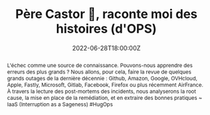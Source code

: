 ---
title: Père Castor 🐻, raconte moi des histoires (d'OPS)

event: SophiaConf 2022
event_url: https://www.telecom-valley.fr/sophiaconf-2022/# https://www.telecom-valley.fr/actions/conferences-ateliers/sophiaconf/

location: Sophia-Antopolis (Université Côte d’Azur)
address:
  street: 930 route des Colles
  city: Biot
  region: Côte d’Azur
  postcode: '06410'
  country: France

summary: À partir des derniers incidents, quelles conclusions pouvons-nous en tirer ?
abstract: "L'échec comme une source de connaissance. Pouvons-nous apprendre des erreurs des plus grands ?
Nous allons, pour cela, faire la revue de quelques grands outages de la dernière décennie : Github, Amazon, Google, OVHcloud, Apple, Fastly, Microsoft, Gitlab, Facebook, Firefox ou plus récemment AirFrance. À travers la lecture des post-mortems des incidents, nous analyserons la root cause, la mise en place de la remédiation, et en extraire des bonnes pratiques ~ IaaS (Interruption as a Sageness) #HugOps"

date: "2022-06-28T18:00:00Z"
date_end: "2022-06-28T20:00:00Z"
all_day: false

publishDate: "2022-05-01T00:00:00Z"

authors: [David Aparicio]
tags: [Cloud, SRE, Quickie]

featured: false

image:
  caption: 'Crédits: [**SophiaConf 2022**](https://www.telecom-valley.fr/sophiaconf-2022/)'
  focal_point: Right

links:
- name: Vidéo
  url: https://youtu.be/p_PDZvbD54o
- icon: comments
  icon_pack: fas
  name: Avis
  url: https://s.42l.fr/sc22castor
url_code: ""
url_pdf: ""
url_slides: "talks/SophiaConf2022_PereCastor.pdf"
url_video: ""

slides: ""
projects: []
---